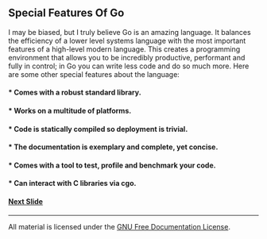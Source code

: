 ## Special Features Of Go

I may be biased, but I truly believe Go is an amazing language. It balances the efficiency of a lower level systems language with the most important features of a high-level modern language. This creates a programming environment that allows you to be incredibly productive, performant and fully in control; in Go you can write less code and do so much more. Here are some other special features about the language:

#### * Comes with a robust standard library.

#### * Works on a multitude of platforms.

#### * Code is statically compiled so deployment is trivial.

#### * The documentation is exemplary and complete, yet concise.

#### * Comes with a tool to test, profile and benchmark your code.

#### * Can interact with C libraries via cgo.

#### [Next Slide](slide2.md)
___
All material is licensed under the [GNU Free Documentation License](https://github.com/gobridge/gotraining/blob/master/LICENSE).
